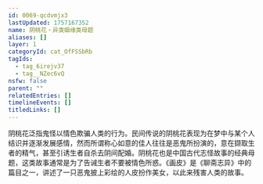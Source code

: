 ```yaml
---
id: 0069-qcdvmjx3
lastUpdated: 1757167352
name: 阴桃花・异类姻缘类母题
aliases: []
layer: 1
categoryId: cat_OfFSSbRb
tagIds:
  - tag_6irejv37
  - tag__NZec6vQ
nsfw: false
parent: ""
relatedEntries: []
timelineEvents: []
titledLinks: []
---
```


阴桃花泛指鬼怪以情色欺骗人类的行为。民间传说的阴桃花表现为在梦中与某个人结识并逐渐发展感情，然而所谓称心如意的佳人往往是恶鬼所扮演的，意在撷取生者的精气，甚至引诱生者自杀去阴间配婚。阴桃花也是中国古代志怪故事的经典母题，这类故事通常是为了告诫生者不要被情色所惑。《画皮》是《聊斋志异》中的篇目之一，讲述了一只恶鬼披上彩绘的人皮扮作美女，以此来残害人类的故事。